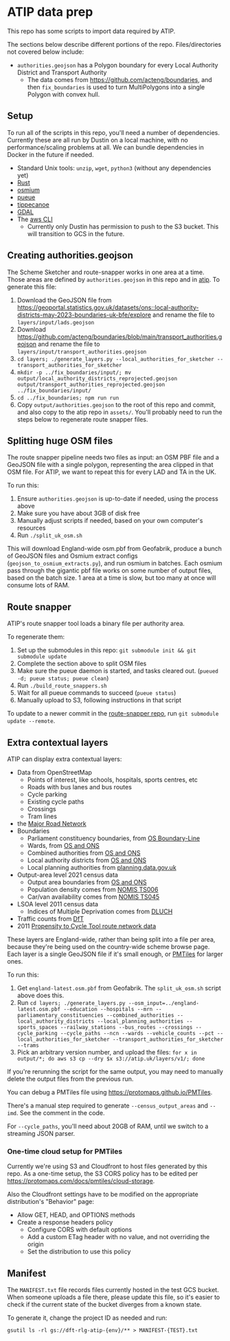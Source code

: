 # ATIP data prep

This repo has some scripts to import data required by ATIP.

The sections below describe different portions of the repo. Files/directories not covered below include:

- `authorities.geojson` has a Polygon boundary for every Local Authority District and Transport Authority
  - The data comes from https://github.com/acteng/boundaries, and then
    `fix_boundaries` is used to turn MultiPolygons into a single Polygon with
    convex hull.

## Setup

To run all of the scripts in this repo, you'll need a number of dependencies.
Currently these are all run by Dustin on a local machine, with no
performance/scaling problems at all. We can bundle dependencies in Docker in
the future if needed.

- Standard Unix tools: `unzip`, `wget`, `python3` (without any dependencies yet)
- [Rust](https://www.rust-lang.org/tools/install)
- [osmium](https://osmcode.org/osmium-tool)
- [pueue](https://github.com/Nukesor/pueue)
- [tippecanoe](https://github.com/felt/tippecanoe)
- [GDAL](https://gdal.org/download.html)
- The [aws CLI](https://aws.amazon.com/cli/)
  - Currently only Dustin has permission to push to the S3 bucket. This will
    transition to GCS in the future.

## Creating authorities.geojson

The Scheme Sketcher and route-snapper works in one area at a time. Those areas are defined by `authorities.geojson` in this repo and in [atip](https://github.com/acteng/atip). To generate this file:

1.  Download the GeoJSON file from <https://geoportal.statistics.gov.uk/datasets/ons::local-authority-districts-may-2023-boundaries-uk-bfe/explore> and rename the file to `layers/input/lads.geojson`
2.  Download <https://github.com/acteng/boundaries/blob/main/transport_authorities.geojson> and rename the file to `layers/input/transport_authorities.geojson`
3.  `cd layers; ./generate_layers.py --local_authorities_for_sketcher --transport_authorities_for_sketcher`
4.  `mkdir -p ../fix_boundaries/input/; mv output/local_authority_districts_reprojected.geojson output/transport_authorities_reprojected.geojson ../fix_boundaries/input/`
5.  `cd ../fix_boundaries; npm run run`
6.  Copy `output/authorities.geojson` to the root of this repo and commit, and also copy to the atip repo in `assets/`. You'll probably need to run the steps below to regenerate route snapper files.

## Splitting huge OSM files

The route snapper pipeline needs two files as input: an OSM PBF file and a
GeoJSON file with a single polygon, representing the area clipped in that OSM
file. For ATIP, we want to repeat this for every LAD and TA in the UK.

To run this:

1.  Ensure `authorities.geojson` is up-to-date if needed, using the process above
2.  Make sure you have about 3GB of disk free
3.  Manually adjust scripts if needed, based on your own computer's resources
4.  Run `./split_uk_osm.sh`

This will download England-wide osm.pbf from Geofabrik, produce a bunch of
GeoJSON files and Osmium extract configs (`geojson_to_osmium_extracts.py`), and
run osmium in batches. Each osmium pass through the gigantic pbf file works on
some number of output files, based on the batch size. 1 area at a time is slow,
but too many at once will consume lots of RAM.

## Route snapper

ATIP's route snapper tool loads a binary file per authority area.

To regenerate them:

1.  Set up the submodules in this repo: `git submodule init && git submodule update`
2.  Complete the section above to split OSM files
3.  Make sure the pueue daemon is started, and tasks cleared out. (`pueued -d; pueue status; pueue clean`)
4.  Run `./build_route_snappers.sh`
5.  Wait for all pueue commands to succeed (`pueue status`)
6.  Manually upload to S3, following instructions in that script

To update to a newer commit in the [route-snapper
repo](https://github.com/dabreegster/route_snapper), run `git submodule update
--remote`.

## Extra contextual layers

ATIP can display extra contextual layers:

- Data from OpenStreetMap
  - Points of interest, like schools, hospitals, sports centres, etc
  - Roads with bus lanes and bus routes
  - Cycle parking
  - Existing cycle paths
  - Crossings
  - Tram lines
- the [Major Road Network](https://www.data.gov.uk/dataset/95f58bfa-13d6-4657-9d6f-020589498cfd/major-road-network)
- Boundaries
  - Parliament constituency boundaries, from [OS Boundary-Line](https://www.ordnancesurvey.co.uk/products/boundary-line)
  - Wards, from [OS and ONS](https://geoportal.statistics.gov.uk/datasets/ons::wards-may-2023-boundaries-uk-bgc/explore)
  - Combined authorities from [OS and ONS](https://geoportal.statistics.gov.uk/datasets/ons::combined-authorities-december-2022-boundaries-en-buc/explore)
  - Local authority districts from [OS and ONS](https://geoportal.statistics.gov.uk/datasets/ons::local-authority-districts-may-2023-boundaries-uk-buc/explore)
  - Local planning authorities from [planning.data.gov.uk](https://www.planning.data.gov.uk/dataset/local-planning-authority)
- Output-area level 2021 census data
	- Output area boundaries from [OS and ONS](https://geoportal.statistics.gov.uk/datasets/ons::output-areas-2021-boundaries-ew-bgc/explore)
	- Population density comes from [NOMIS TS006](https://www.nomisweb.co.uk/sources/census_2021_bulk)
	- Car/van availability comes from [NOMIS TS045](https://www.nomisweb.co.uk/sources/census_2021_bulk)
- LSOA level 2011 census data
	- Indices of Multiple Deprivation comes from [DLUCH](https://data-communities.opendata.arcgis.com/datasets/communities::indices-of-multiple-deprivation-imd-2019-1/explore)
- Traffic counts from [DfT](https://roadtraffic.dft.gov.uk/downloads)
- 2011 [Propensity to Cycle Tool route network data](https://github.com/npct/pct-outputs-national)

These layers are England-wide, rather than being split into a file per area,
because they're being used on the country-wide scheme browse page. Each layer
is a single GeoJSON file if it's small enough, or
[PMTiles](https://protomaps.com/docs/pmtiles/) for larger ones.

To run this:

1.  Get `england-latest.osm.pbf` from Geofabrik. The `split_uk_osm.sh` script above does this.
2.  Run `cd layers; ./generate_layers.py --osm_input=../england-latest.osm.pbf --education --hospitals --mrn --parliamentary_constituencies --combined_authorities --local_authority_districts --local_planning_authorities --sports_spaces --railway_stations --bus_routes --crossings --cycle_parking --cycle_paths --ncn --wards --vehicle_counts --pct --local_authorities_for_sketcher --transport_authorities_for_sketcher --trams`
3.  Pick an arbitrary version number, and upload the files: `for x in output/*; do aws s3 cp --dry $x s3://atip.uk/layers/v1/; done`

If you're rerunning the script for the same output, you may need to manually delete the output files from the previous run.

You can debug a PMTiles file using <https://protomaps.github.io/PMTiles>.

There's a manual step required to generate `--census_output_areas` and `--imd`. See the comment in the code.

For `--cycle_paths`, you'll need about 20GB of RAM, until we switch to a streaming JSON parser.

### One-time cloud setup for PMTiles

Currently we're using S3 and Cloudfront to host files generated by this repo.
As a one-time setup, the S3 CORS policy has to be edited per
<https://protomaps.com/docs/pmtiles/cloud-storage>.

Also the Cloudfront settings have to be modified on the appropriate distribution's "Behavior" page:

- Allow GET, HEAD, and OPTIONS methods
- Create a response headers policy
  - Configure CORS with default options
  - Add a custom ETag header with no value, and not overriding the origin
  - Set the distribution to use this policy

## Manifest

The `MANIFEST.txt` file records files currently hosted in the test GCS bucket. When someone uploads a file there, please update this file, so it's easier to check if the current state of the bucket diverges from a known state.

To generate it, change the project ID as needed and run:

```
gsutil ls -rl gs://dft-rlg-atip-{env}/** > MANIFEST-{TEST}.txt
```
